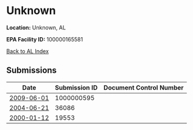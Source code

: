 # Unknown

**Location:** Unknown, AL

**EPA Facility ID:** 100000165581

[Back to AL Index](../../index.md)

## Submissions

| Date | Submission ID | Document Control Number |
|------|--------------|-------------------------|
| [2009-06-01](submissions/1000000595.md) | 1000000595 |  |
| [2004-06-21](submissions/36086.md) | 36086 |  |
| [2000-01-12](submissions/19553.md) | 19553 |  |
